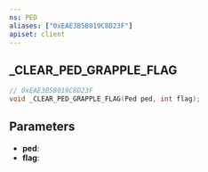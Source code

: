 ```yaml
---
ns: PED
aliases: ["0xEAE3B5B019C8D23F"]
apiset: client
---
```

## _CLEAR_PED_GRAPPLE_FLAG

```c
// 0xEAE3B5B019C8D23F
void _CLEAR_PED_GRAPPLE_FLAG(Ped ped, int flag);
```


## Parameters
* **ped**:
* **flag**: